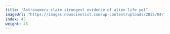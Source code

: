 ```yaml
---
title: "Astronomers claim strongest evidence of alien life yet"
imageUrl: "https://images.newscientist.com/wp-content/uploads/2025/04/16155056/SEI_247753911.jpg?width=788"
index: 45
weight: 45
---
```

